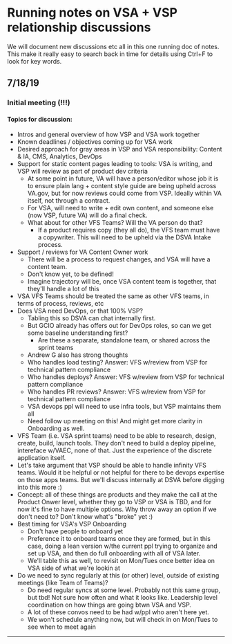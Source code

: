 # Running notes on VSA + VSP relationship discussions

We will document new discussions etc all in this one running doc of notes. This make it really easy to search back in time for details using Ctrl+F to look for key words. 

## 7/18/19
### Initial meeting (!!!)

#### Topics for discussion:

- Intros and general overview of how VSP and VSA work together
- Known deadlines / objectives coming up for VSA work
- Desired approach for gray areas in VSP and VSA responsibility: Content & IA, CMS, Analytics, DevOps
- Support for static content pages leading to tools: VSA is writing, and VSP will review as part of product dev criteria
  - At some point in future, VA will have a person/editor whose job it is to ensure plain lang + content style guide are being upheld across VA.gov, but for now reviews could come from VSP. Ideally within VA itself, not through a contract.
  - For VSA, will need to write + edit own content, and someone else (now VSP, future VA) will do a final check.
  - What about for other VFS Teams? Will the VA person do that?
    - If a product requires copy (they all do), the VFS team must have a copywriter. This will need to be upheld via the DSVA Intake process.
- Support / reviews for VA Content Owner work
  - There will be a process to request changes, and VSA will have a content team.
  - Don't know yet, to be defined!
  - Imagine trajectory will be, once VSA content team is together, that they'll handle a lot of this
- VSA VFS Teams should be treated the same as other VFS teams, in terms of process, reviews, etc
- Does VSA need DevOps, or that 100% VSP?
  - Tabling this so DSVA can chat internally first.
  - But GCIO already has offers out for DevOps roles, so can we get some baseline understanding first?
    - Are these a separate, standalone team, or shared across the sprint teams 
  - Andrew G also has strong thoughts
  - Who handles load testing? Answer: VFS w/review from VSP for technical pattern compliance
  - Who handles deploys? Answer: VFS w/review from VSP for technical pattern compliance
  - Who handles PR reviews? Answer: VFS w/review from VSP for technical pattern compliance
  - VSA devops ppl will need to use infra tools, but VSP maintains them all
  - Need follow up meeting on this! And might get more clarity in Onboarding as well.
- VFS Team (i.e. VSA sprint teams) need to be able to research, design, create, build, launch tools. They don't need to build a deploy pipeline, intereface w/VAEC, none of that. Just the experience of the discrete application itself.
- Let's take argument that VSP should be able to handle infinity VFS teams. Would it be helpful or not helpful for there to be devops expertise on those apps teams. But we'll discuss internally at DSVA before digging into this more :)
- Concept: all of these things are products and they make the call at the Product Onwer level, whether they go to VSP or VSA is TBD, and for now it's fine to have multiple options. Why throw away an option if we don't need to? Don't know what's "broke" yet :)
- Best timing for VSA's VSP Onboarding
  - Don't have people to onboard yet
  - Preference it to onboard teams once they are formed, but in this case, doing a lean version w/the current ppl trying to organize and set up VSA, and then do full onboarding with all of VSA later.
  - We'll table this as well, to revisit on Mon/Tues once better idea on VSA side of what we're lookin at
- Do we need to sync regularly at this (or other) level, outside of existing meetings (like Team of Teams)?
  - Do need regular syncs at some level. Probably not this same group, but tbd! Not sure how often and what it looks like. Leadership level coordination on how things are going btwn VSA and VSP.
  - A lot of these convos need to be had w/ppl who aren't here yet.
  - We won't schedule anything now, but will check in on Mon/Tues to see when to meet again
  



---
